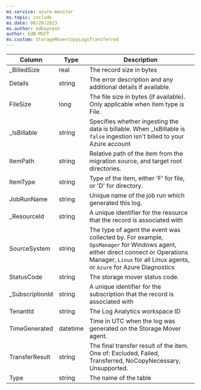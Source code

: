 ```yaml
---
ms.service: azure-monitor
ms.topic: include
ms.date: 08/28/2023
ms.author: edbaynash
author: EdB-MSFT
ms.custom: StorageMoverCopyLogsTransferred
---
```



| Column | Type | Description |
|---|---|---|
| _BilledSize | real | The record size in bytes |
| Details | string | The error description and any additional details if available. |
| FileSize | long | The file size in bytes (if available). Only applicable when item type is File. |
| _IsBillable | string | Specifies whether ingesting the data is billable. When _IsBillable is `false` ingestion isn't billed to your Azure account |
| ItemPath | string | Relative path of the item from the migration source, and target root directories. |
| ItemType | string | Type of the item, either 'F' for file, or 'D' for directory. |
| JobRunName | string | Unique name of the job run which generated this log. |
| _ResourceId | string | A unique identifier for the resource that the record is associated with |
| SourceSystem | string | The type of agent the event was collected by. For example, `OpsManager` for Windows agent, either direct connect or Operations Manager, `Linux` for all Linux agents, or `Azure` for Azure Diagnostics |
| StatusCode | string | The storage mover status code. |
| _SubscriptionId | string | A unique identifier for the subscription that the record is associated with |
| TenantId | string | The Log Analytics workspace ID |
| TimeGenerated | datetime | Time in UTC when the log was generated on the Storage Mover agent. |
| TransferResult | string | The final transfer result of the item. One of: Excluded, Failed, Transferred, NoCopyNecessary, Unsupported. |
| Type | string | The name of the table |
